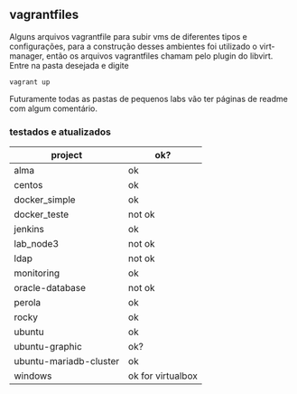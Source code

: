 ## vagrantfiles
Alguns arquivos vagrantfile para subir vms de diferentes tipos e configurações, para a construção desses ambientes foi utilizado o virt-manager, então os arquivos vagrantfiles chamam pelo plugin do libvirt. Entre na pasta desejada e digite 
```
vagrant up
```
Futuramente todas as pastas de pequenos labs vão ter páginas de readme com algum comentário.

### testados e atualizados

| project | ok? |
| --- | --- |
| alma | ok |
| centos | ok |
| docker_simple | ok |
| docker_teste | not ok |
| jenkins | ok |
| lab_node3 | not ok |
| ldap | not ok |
| monitoring | ok |
| oracle-database | not ok |
| perola | ok |
| rocky | ok |
| ubuntu | ok |
| ubuntu-graphic | ok? |
| ubuntu-mariadb-cluster | ok |
| windows | ok for virtualbox |
